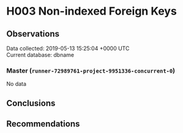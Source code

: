 # H003 Non-indexed Foreign Keys #

## Observations ##
Data collected: 2019-05-13 15:25:04 +0000 UTC  
Current database: dbname  

### Master (`runner-72989761-project-9951336-concurrent-0`) ###


No data


## Conclusions ##


## Recommendations ##

